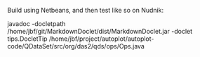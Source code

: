 
Build using Netbeans, and then test like so on Nudnik:

javadoc -docletpath /home/jbf/git/MarkdownDoclet/dist/MarkdownDoclet.jar -doclet tips.DocletTip /home/jbf/project/autoplot/autoplot-code/QDataSet/src/org/das2/qds/ops/Ops.java
